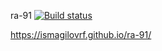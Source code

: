 ra-91
[![Build status](https://ci.appveyor.com/api/projects/status/50gn2qvux5hqgnde?svg=true)](https://ci.appveyor.com/project/IsmagilovRF/ra-91)

https://ismagilovrf.github.io/ra-91/
